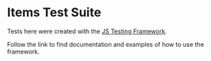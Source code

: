 # Items Test Suite

Tests here were created with the [JS Testing Framework](https://github.com/Hexca/item-flow-contracts/flow-js-testing).

Follow the link to find documentation and examples of how to use the framework.
